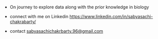 
- On journey to explore data along with the prior knowledge in biology

- connect with me on Linkedin https://www.linkedin.com/in/sabyasachi-chakrabarty/
- contact sabyasachichakrbarty.96@gmail.com

